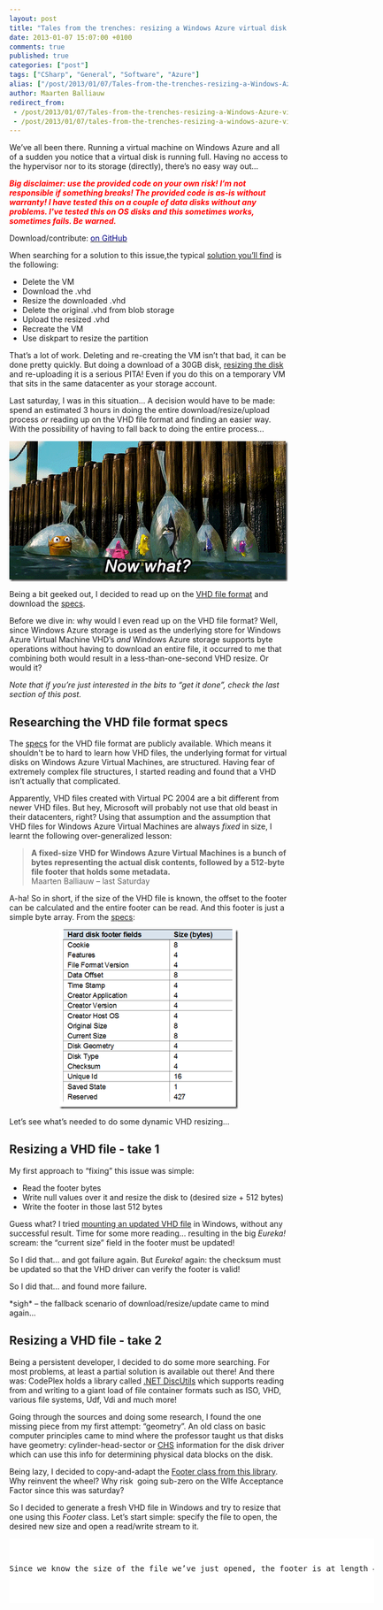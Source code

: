 ```yaml
---
layout: post
title: "Tales from the trenches: resizing a Windows Azure virtual disk the smooth way"
date: 2013-01-07 15:07:00 +0100
comments: true
published: true
categories: ["post"]
tags: ["CSharp", "General", "Software", "Azure"]
alias: ["/post/2013/01/07/Tales-from-the-trenches-resizing-a-Windows-Azure-virtual-disk-the-smooth-way.aspx", "/post/2013/01/07/tales-from-the-trenches-resizing-a-windows-azure-virtual-disk-the-smooth-way.aspx"]
author: Maarten Balliauw
redirect_from:
 - /post/2013/01/07/Tales-from-the-trenches-resizing-a-Windows-Azure-virtual-disk-the-smooth-way.aspx
 - /post/2013/01/07/tales-from-the-trenches-resizing-a-windows-azure-virtual-disk-the-smooth-way.aspx
---
```

<p>We&rsquo;ve all been there. Running a virtual machine on Windows Azure and all of a sudden you notice that a virtual disk is running full. Having no access to the hypervisor nor to its storage (directly), there&rsquo;s no easy way out&hellip;</p>
<p><em><strong><span style="color: #ff0000;">Big disclaimer: use the provided code on your own risk! I&rsquo;m not responsible if something breaks! The provided code is as-is without warranty! I have tested this on a couple of data disks without any problems. I've tested this on OS disks and this sometimes works, sometimes fails. Be warned.</span></strong></em></p>
<p>Download/contribute: <a href="https://github.com/maartenba/WindowsAzureDiskResizer"><span style="color: #000080;">on GitHub</span></a></p>
<p>When searching for a solution to this issue,the typical <a href="http://blogs.msdn.com/b/devkeydet/archive/2012/07/05/resizing-an-azure-vm-vhd-file.aspx">solution you&rsquo;ll find</a> is the following:</p>
<ul>
<li>Delete the VM </li>
<li>Download the .vhd </li>
<li>Resize the downloaded .vhd </li>
<li>Delete the original .vhd from blob storage </li>
<li>Upload the resized .vhd </li>
<li>Recreate the VM </li>
<li>Use diskpart to resize the partition</li>
</ul>
<p>That&rsquo;s a lot of work. Deleting and re-creating the VM isn&rsquo;t that bad, it can be done pretty quickly. But doing a download of a 30GB disk, <a href="http://www.brothersoft.com/vhd-resizer-336963.html">resizing the disk</a> and re-uploading it is a serious PITA! Even if you do this on a temporary VM that sits in the same datacenter as your storage account.</p>
<p>Last saturday, I was in this situation&hellip; A decision would have to be made: spend an estimated 3 hours in doing the entire download/resize/upload process <em>or </em>reading up on the VHD file format and finding an easier way. With the possibility of having to fall back to doing the entire process&hellip;</p>
<p><img style="background-image: none; float: none; padding-top: 0px; padding-left: 0px; margin-left: auto; display: block; padding-right: 0px; margin-right: auto; border: 0px;" title="Now what!" src="/images/image_249.png" border="0" alt="Now what!" width="504" height="254" /></p>
<p>Being a bit geeked out, I decided to read up on the <a href="http://msdn.microsoft.com/en-us/library/windows/desktop/dd323654(v=vs.85).aspx">VHD file format</a> and download the <a href="http://go.microsoft.com/fwlink/p/?linkid=137171">specs</a>.</p>
<p>Before we dive in: why would I even read up on the VHD file format? Well, since Windows Azure storage is used as the underlying store for Windows Azure Virtual Machine VHD&rsquo;s <em>and </em>Windows Azure storage supports byte operations without having to download an entire file, it occurred to me that combining both would result in a less-than-one-second VHD resize. Or would it?</p>
<p><em>Note that if you&rsquo;re just interested in the bits to &ldquo;get it done&rdquo;, check the last section of this post.</em></p>
<h2>Researching the VHD file format specs</h2>
<p>The <a href="http://go.microsoft.com/fwlink/p/?linkid=137171">specs</a> for the VHD file format are publicly available. Which means it shouldn't be to hard to learn how VHD files, the underlying format for virtual disks on Windows Azure Virtual Machines, are structured. Having fear of extremely complex file structures, I started reading and found that a VHD isn&rsquo;t actually that complicated.</p>
<p>Apparently, VHD files created with Virtual PC 2004 are a bit different from newer VHD files. But hey, Microsoft will probably not use that old beast in their datacenters, right? Using that assumption and the assumption that VHD files for Windows Azure Virtual Machines are always <em>fixed</em> in size, I learnt the following over-generalized lesson:</p>


<blockquote>
<p><strong>A fixed-size VHD for Windows Azure Virtual Machines is a bunch of bytes representing the actual disk contents, followed by a 512-byte file footer that holds some metadata. <br /></strong>Maarten Balliauw &ndash; last Saturday</p>


</blockquote>


<p>A-ha! So in short, if the size of the VHD file is known, the offset to the footer can be calculated and the entire footer can be read. And this footer is just a simple byte array. From the <a href="http://go.microsoft.com/fwlink/p/?linkid=137171">specs</a>:</p>
<p><img style="background-image: none; float: none; padding-top: 0px; padding-left: 0px; margin-left: auto; display: block; padding-right: 0px; margin-right: auto; border: 0px;" title="VHD footer specification" src="/images/image_250.png" border="0" alt="VHD footer specification" width="324" height="325" /></p>
<p>Let&rsquo;s see what&rsquo;s needed to do some dynamic VHD resizing&hellip;</p>
<h2>Resizing a VHD file - take 1</h2>
<p>My first approach to &ldquo;fixing&rdquo; this issue was simple:</p>
<ul>
<li>Read the footer bytes</li>
<li>Write null values over it and resize the disk to (desired size + 512 bytes)</li>
<li>Write the footer in those last 512 bytes</li>
</ul>
<p>Guess what? I tried <a href="http://technet.microsoft.com/en-us/magazine/ee872416.aspx">mounting an updated VHD file</a> in Windows, without any successful result. Time for some more reading&hellip; resulting in the big <em>Eureka!</em> scream: the &ldquo;current size&rdquo; field in the footer must be updated!</p>
<p>So I did that&hellip; and got failure again. But <em>Eureka!</em> again: the checksum must be updated so that the VHD driver can verify the footer is valid!</p>
<p>So I did that&hellip; and found more failure.</p>
<p>*sigh* &ndash; the fallback scenario of download/resize/update came to mind again&hellip;</p>
<h2>Resizing a VHD file - take 2</h2>
<p>Being a persistent developer, I decided to do some more searching. For most problems, at least a partial solution is available out there! And there was: CodePlex holds a library called <a href="http://discutils.codeplex.com/">.NET DiscUtils</a> which supports reading from and writing to a giant load of file container formats such as ISO, VHD, various file systems, Udf, Vdi and much more!</p>
<p>Going through the sources and doing some research, I found the one missing piece from my first attempt: &ldquo;geometry&rdquo;. An old class on basic computer principles came to mind where the professor taught us that disks have geometry: cylinder-head-sector or <a href="http://en.wikipedia.org/wiki/Cylinder-head-sector">CHS</a> information for the disk driver which can use this info for determining physical data blocks on the disk.</p>
<p>Being lazy, I decided to copy-and-adapt the <a href="http://discutils.codeplex.com/SourceControl/changeset/view/14fd51607559#src/Vhd/Footer.cs">Footer class from this library</a>. Why reinvent the wheel? Why risk&nbsp; going sub-zero on the WIfe Acceptance Factor since this was saturday?</p>
<p>So I decided to generate a fresh VHD file in Windows and try to resize that one using this <em>Footer</em> class. Let&rsquo;s start simple: specify the file to open, the desired new size and open a read/write stream to it.</p>
<div id="scid:9D7513F9-C04C-4721-824A-2B34F0212519:b06edb41-ae84-4a50-a32d-ea35930cc0db" class="wlWriterEditableSmartContent" style="float: none; margin: 0px; display: inline; padding: 0px;">
<pre style="width: 660px; height: 116px; background-color: white; overflow: auto;"><div><!--

Code highlighting produced by Actipro CodeHighlighter (freeware)
http://www.CodeHighlighter.com/

--><span style="color: #008080;">1</span> <span style="color: #0000ff;">string</span><span style="color: #000000;"> file </span><span style="color: #000000;">=</span><span style="color: #000000;"> </span><span style="color: #800000;">@"</span><span style="color: #800000;">c:\temp\path\to\some.vhd</span><span style="color: #800000;">"</span><span style="color: #000000;">;
</span><span style="color: #008080;">2</span> <span style="color: #0000ff;">long</span><span style="color: #000000;"> newSize </span><span style="color: #000000;">=</span><span style="color: #000000;"> </span><span style="color: #800080;">20971520</span><span style="color: #000000;">; </span><span style="color: #008000;">//</span><span style="color: #008000;"> resize to 20 MB</span><span style="color: #008000;">
</span><span style="color: #008080;">3</span> <span style="color: #000000;">
</span><span style="color: #008080;">4</span> <span style="color: #0000ff;">using</span><span style="color: #000000;"> (Stream stream </span><span style="color: #000000;">=</span><span style="color: #000000;"> </span><span style="color: #0000ff;">new</span><span style="color: #000000;"> FileStream(file, FileMode.OpenOrCreate, FileAccess.ReadWrite))
</span><span style="color: #008080;">5</span> <span style="color: #000000;">{
</span><span style="color: #008080;">6</span> <span style="color: #000000;">    </span><span style="color: #008000;">//</span><span style="color: #008000;"> code goes here</span><span style="color: #008000;">
</span><span style="color: #008080;">7</span> <span style="color: #000000;">}</span></div></pre>
<!-- Code inserted with Steve Dunn's Windows Live Writer Code Formatter Plugin.  http://dunnhq.com --></div>
<p>Since we know the size of the file we&rsquo;ve just opened, the footer is at length &ndash; 512, the <em>Footer</em> class takes these bytes and creates a .NET object for it:</p>
<div id="scid:9D7513F9-C04C-4721-824A-2B34F0212519:d76ab98b-a26a-406a-8780-ec3da786dff4" class="wlWriterEditableSmartContent" style="float: none; margin: 0px; display: inline; padding: 0px;">
<pre style="width: 660px; height: 130px; background-color: white; overflow: auto;"><div><!--

Code highlighting produced by Actipro CodeHighlighter (freeware)
http://www.CodeHighlighter.com/

--><span style="color: #008080;">1</span> <span style="color: #000000;">stream.Seek(</span><span style="color: #000000;">-</span><span style="color: #800080;">512</span><span style="color: #000000;">, SeekOrigin.End);
</span><span style="color: #008080;">2</span> <span style="color: #000000;">var currentFooterPosition </span><span style="color: #000000;">=</span><span style="color: #000000;"> stream.Position;
</span><span style="color: #008080;">3</span> <span style="color: #000000;">
</span><span style="color: #008080;">4</span> <span style="color: #008000;">//</span><span style="color: #008000;"> Read current footer</span><span style="color: #008000;">
</span><span style="color: #008080;">5</span> <span style="color: #000000;">var footer </span><span style="color: #000000;">=</span><span style="color: #000000;"> </span><span style="color: #0000ff;">new</span><span style="color: #000000;"> </span><span style="color: #0000ff;">byte</span><span style="color: #000000;">[</span><span style="color: #800080;">512</span><span style="color: #000000;">];
</span><span style="color: #008080;">6</span> <span style="color: #000000;">stream.Read(footer, </span><span style="color: #800080;">0</span><span style="color: #000000;">, </span><span style="color: #800080;">512</span><span style="color: #000000;">);
</span><span style="color: #008080;">7</span> <span style="color: #000000;">
</span><span style="color: #008080;">8</span> <span style="color: #000000;">var footerInstance </span><span style="color: #000000;">=</span><span style="color: #000000;"> Footer.FromBytes(footer, </span><span style="color: #800080;">0</span><span style="color: #000000;">);</span></div></pre>
<!-- Code inserted with Steve Dunn's Windows Live Writer Code Formatter Plugin.  http://dunnhq.com --></div>
<p>Of course, we want to make sure we&rsquo;re working on a fixed-size disk and that it&rsquo;s smaller than the requested new size.</p>
<div id="scid:9D7513F9-C04C-4721-824A-2B34F0212519:2b45c8c0-bfc5-42f8-ae09-c313a3725007" class="wlWriterEditableSmartContent" style="float: none; margin: 0px; display: inline; padding: 0px;">
<pre style="width: 660px; height: 88px; background-color: white; overflow: auto;"><div><!--

Code highlighting produced by Actipro CodeHighlighter (freeware)
http://www.CodeHighlighter.com/

--><span style="color: #008080;">1</span> <span style="color: #0000ff;">if</span><span style="color: #000000;"> (footerInstance.DiskType </span><span style="color: #000000;">!=</span><span style="color: #000000;"> FileType.Fixed
</span><span style="color: #008080;">2</span> <span style="color: #000000;">        </span><span style="color: #000000;">||</span><span style="color: #000000;"> footerInstance.CurrentSize </span><span style="color: #000000;">&gt;=</span><span style="color: #000000;"> newSize)
</span><span style="color: #008080;">3</span> <span style="color: #000000;">{
</span><span style="color: #008080;">4</span> <span style="color: #000000;">    </span><span style="color: #0000ff;">throw</span><span style="color: #000000;"> </span><span style="color: #0000ff;">new</span><span style="color: #000000;"> Exception(</span><span style="color: #800000;">"</span><span style="color: #800000;">You are one serious nutcase!</span><span style="color: #800000;">"</span><span style="color: #000000;">);
</span><span style="color: #008080;">5</span> <span style="color: #000000;">}</span></div></pre>
<!-- Code inserted with Steve Dunn's Windows Live Writer Code Formatter Plugin.  http://dunnhq.com --></div>
<p>If all is well, we can start resizing the disk. Simply writing a series of zeroes in the least optimal way will do:</p>
<div id="scid:9D7513F9-C04C-4721-824A-2B34F0212519:cc0aad46-e10f-40e9-b0ba-689467be64d6" class="wlWriterEditableSmartContent" style="float: none; margin: 0px; display: inline; padding: 0px;">
<pre style="width: 660px; height: 88px; background-color: white; overflow: auto;"><div><!--

Code highlighting produced by Actipro CodeHighlighter (freeware)
http://www.CodeHighlighter.com/

--><span style="color: #008080;">1</span> <span style="color: #008000;">//</span><span style="color: #008000;"> Write 0 values</span><span style="color: #008000;">
</span><span style="color: #008080;">2</span> <span style="color: #000000;">stream.Seek(currentFooterPosition, SeekOrigin.Begin);
</span><span style="color: #008080;">3</span> <span style="color: #0000ff;">while</span><span style="color: #000000;"> (stream.Length </span><span style="color: #000000;">&lt;</span><span style="color: #000000;"> newSize)
</span><span style="color: #008080;">4</span> <span style="color: #000000;">{
</span><span style="color: #008080;">5</span> <span style="color: #000000;">    stream.WriteByte(</span><span style="color: #800080;">0</span><span style="color: #000000;">);
</span><span style="color: #008080;">6</span> <span style="color: #000000;">}</span></div></pre>
<!-- Code inserted with Steve Dunn's Windows Live Writer Code Formatter Plugin.  http://dunnhq.com --></div>
<p>Now that we have a VHD file that holds the desired new size capacity, there&rsquo;s one thing left: updating the VHD file footer. Again, the <em>Footer</em> class can help us here by updating the <em>current size</em>, <em>original size</em>, <em>geometry</em> and <em>checksum</em> fields:</p>
<div id="scid:9D7513F9-C04C-4721-824A-2B34F0212519:25c71dbe-f5de-45c9-a082-4056016abcd4" class="wlWriterEditableSmartContent" style="float: none; margin: 0px; display: inline; padding: 0px;">
<pre style="width: 660px; height: 88px; background-color: white; overflow: auto;"><div><!--

Code highlighting produced by Actipro CodeHighlighter (freeware)
http://www.CodeHighlighter.com/

--><span style="color: #008080;">1</span> <span style="color: #008000;">//</span><span style="color: #008000;"> Change footer size values</span><span style="color: #008000;">
</span><span style="color: #008080;">2</span> <span style="color: #000000;">footerInstance.CurrentSize </span><span style="color: #000000;">=</span><span style="color: #000000;"> newSize;
</span><span style="color: #008080;">3</span> <span style="color: #000000;">footerInstance.OriginalSize </span><span style="color: #000000;">=</span><span style="color: #000000;"> newSize;
</span><span style="color: #008080;">4</span> <span style="color: #000000;">footerInstance.Geometry </span><span style="color: #000000;">=</span><span style="color: #000000;"> Geometry.FromCapacity(newSize);
</span><span style="color: #008080;">5</span> <span style="color: #000000;">
</span><span style="color: #008080;">6</span> <span style="color: #000000;">footerInstance.UpdateChecksum();</span></div></pre>
<!-- Code inserted with Steve Dunn's Windows Live Writer Code Formatter Plugin.  http://dunnhq.com --></div>
<p>One thing left: writing the footer to our VHD file:</p>
<div id="scid:9D7513F9-C04C-4721-824A-2B34F0212519:a3c99028-063c-4ddf-adc0-b0c035712cff" class="wlWriterEditableSmartContent" style="float: none; margin: 0px; display: inline; padding: 0px;">
<pre style="width: 660px; height: 83px; background-color: white; overflow: auto;"><div><!--

Code highlighting produced by Actipro CodeHighlighter (freeware)
http://www.CodeHighlighter.com/

--><span style="color: #008080;">1</span> <span style="color: #000000;">footer </span><span style="color: #000000;">=</span><span style="color: #000000;"> </span><span style="color: #0000ff;">new</span><span style="color: #000000;"> </span><span style="color: #0000ff;">byte</span><span style="color: #000000;">[</span><span style="color: #800080;">512</span><span style="color: #000000;">];
</span><span style="color: #008080;">2</span> <span style="color: #000000;">footerInstance.ToBytes(footer, </span><span style="color: #800080;">0</span><span style="color: #000000;">);
</span><span style="color: #008080;">3</span> <span style="color: #000000;">
</span><span style="color: #008080;">4</span> <span style="color: #008000;">//</span><span style="color: #008000;"> Write new footer</span><span style="color: #008000;">
</span><span style="color: #008080;">5</span> <span style="color: #000000;">stream.Write(footer, </span><span style="color: #800080;">0</span><span style="color: #000000;">, footer.Length);</span></div></pre>
<!-- Code inserted with Steve Dunn's Windows Live Writer Code Formatter Plugin.  http://dunnhq.com --></div>
<p>That&rsquo;s it. And my big surprise after running this? Great success! A VHD that doubled in size.</p>
<p><a href="/images/image_251.png"><img style="background-image: none; float: none; padding-top: 0px; padding-left: 0px; margin-left: auto; display: block; padding-right: 0px; margin-right: auto; border: 0px;" title="Resize VHD Windows Azure disk" src="/images/image_thumb_213.png" border="0" alt="Resize VHD Windows Azure disk" width="453" height="103" /></a></p>
<p>So we can now resize VHD files in under a second. That&rsquo;s much faster than <em>any</em> VHD resizer tool you find out here! But still: what about the download/upload?</p>
<h2>Resizing a VHD file stored in blob storage</h2>
<p>Now that we have the code for resizing a local VHD, porting this to using blob storage and more specifically, the features provided for manipulating page blobs, is pretty straightforward. The Windows Azure Storage SDK gives us access to every single page of 512 bytes of a page blob, meaning we can work with files that span gigabytes of data while only downloading and uploading a couple of bytes&hellip;</p>
<p>Let&rsquo;s give it a try. First of all, our file is now a URL to a blob:</p>
<div id="scid:9D7513F9-C04C-4721-824A-2B34F0212519:e871c023-8516-48f3-9784-8039a2d4f68e" class="wlWriterEditableSmartContent" style="float: none; margin: 0px; display: inline; padding: 0px;">
<pre style="width: 660px; height: 62px; background-color: white; overflow: auto;"><div><!--

Code highlighting produced by Actipro CodeHighlighter (freeware)
http://www.CodeHighlighter.com/

--><span style="color: #008080;">1</span> <span style="color: #000000;">var blob </span><span style="color: #000000;">=</span><span style="color: #000000;"> </span><span style="color: #0000ff;">new</span><span style="color: #000000;"> CloudPageBlob(
</span><span style="color: #008080;">2</span> <span style="color: #000000;">    </span><span style="color: #800000;">"</span><span style="color: #800000;">http://account.blob.core.windows.net/vhds/some.vhd</span><span style="color: #800000;">"</span><span style="color: #000000;">,
</span><span style="color: #008080;">3</span> <span style="color: #000000;">    </span><span style="color: #0000ff;">new</span><span style="color: #000000;"> StorageCredentials(</span><span style="color: #800000;">"</span><span style="color: #800000;">accountname</span><span style="color: #800000;">"</span><span style="color: #000000;">, </span><span style="color: #800000;">"</span><span style="color: #800000;">accountkey));</span></div></pre>
<!-- Code inserted with Steve Dunn's Windows Live Writer Code Formatter Plugin.  http://dunnhq.com --></div>
<p>Next, we can fetch the last page of this blob to read our VHD&rsquo;s footer:</p>
<div id="scid:9D7513F9-C04C-4721-824A-2B34F0212519:be78480f-1a3c-4c32-aa84-82cbc627932d" class="wlWriterEditableSmartContent" style="float: none; margin: 0px; display: inline; padding: 0px;">
<pre style="width: 660px; height: 197px; background-color: white; overflow: auto;"><div><!--

Code highlighting produced by Actipro CodeHighlighter (freeware)
http://www.CodeHighlighter.com/

--><span style="color: #008080;"> 1</span> <span style="color: #000000;">blob.FetchAttributes();
</span><span style="color: #008080;"> 2</span> <span style="color: #000000;">var originalLength </span><span style="color: #000000;">=</span><span style="color: #000000;"> blob.Properties.Length;
</span><span style="color: #008080;"> 3</span> <span style="color: #000000;">
</span><span style="color: #008080;"> 4</span> <span style="color: #000000;">var footer </span><span style="color: #000000;">=</span><span style="color: #000000;"> </span><span style="color: #0000ff;">new</span><span style="color: #000000;"> </span><span style="color: #0000ff;">byte</span><span style="color: #000000;">[</span><span style="color: #800080;">512</span><span style="color: #000000;">];
</span><span style="color: #008080;"> 5</span> <span style="color: #0000ff;">using</span><span style="color: #000000;"> (Stream stream </span><span style="color: #000000;">=</span><span style="color: #000000;"> </span><span style="color: #0000ff;">new</span><span style="color: #000000;"> MemoryStream())
</span><span style="color: #008080;"> 6</span> <span style="color: #000000;">{
</span><span style="color: #008080;"> 7</span> <span style="color: #000000;">    blob.DownloadRangeToStream(stream, originalLength </span><span style="color: #000000;">-</span><span style="color: #000000;"> </span><span style="color: #800080;">512</span><span style="color: #000000;">, </span><span style="color: #800080;">512</span><span style="color: #000000;">);
</span><span style="color: #008080;"> 8</span> <span style="color: #000000;">    stream.Position </span><span style="color: #000000;">=</span><span style="color: #000000;"> </span><span style="color: #800080;">0</span><span style="color: #000000;">;
</span><span style="color: #008080;"> 9</span> <span style="color: #000000;">    stream.Read(footer, </span><span style="color: #800080;">0</span><span style="color: #000000;">, </span><span style="color: #800080;">512</span><span style="color: #000000;">);
</span><span style="color: #008080;">10</span> <span style="color: #000000;">    stream.Close();
</span><span style="color: #008080;">11</span> <span style="color: #000000;">}
</span><span style="color: #008080;">12</span> <span style="color: #000000;">
</span><span style="color: #008080;">13</span> <span style="color: #000000;">var footerInstance </span><span style="color: #000000;">=</span><span style="color: #000000;"> Footer.FromBytes(footer, </span><span style="color: #800080;">0</span><span style="color: #000000;">);</span></div></pre>
<!-- Code inserted with Steve Dunn's Windows Live Writer Code Formatter Plugin.  http://dunnhq.com --></div>
<p>After doing the check on disk type again (fixed and smaller than the desired new size), we can resize the VHD. This time <em>not</em> by writing zeroes to it, but by calling one simple method on the storage SDK.</p>
<div id="scid:9D7513F9-C04C-4721-824A-2B34F0212519:6808ac94-a739-412c-85d6-bb59c1f34f69" class="wlWriterEditableSmartContent" style="float: none; margin: 0px; display: inline; padding: 0px;">
<pre style="width: 660px; height: 17px; background-color: white; overflow: auto;"><div><!--

Code highlighting produced by Actipro CodeHighlighter (freeware)
http://www.CodeHighlighter.com/

--><span style="color: #008080;">1</span> <span style="color: #000000;">blob.Resize(newSize </span><span style="color: #000000;">+</span><span style="color: #000000;"> </span><span style="color: #800080;">512</span><span style="color: #000000;">);</span></div></pre>
<!-- Code inserted with Steve Dunn's Windows Live Writer Code Formatter Plugin.  http://dunnhq.com --></div>
<p>In theory, it&rsquo;s not required to overwrite the current footer with zeroes, but let&rsquo;s play it clean:</p>
<div id="scid:9D7513F9-C04C-4721-824A-2B34F0212519:8d272c9a-0d69-4902-8bb4-e4d24ecd2ffd" class="wlWriterEditableSmartContent" style="float: none; margin: 0px; display: inline; padding: 0px;">
<pre style="width: 660px; height: 18px; background-color: white; overflow: auto;"><div><!--

Code highlighting produced by Actipro CodeHighlighter (freeware)
http://www.CodeHighlighter.com/

--><span style="color: #008080;">1</span> <span style="color: #000000;">blob.ClearPages(originalLength </span><span style="color: #000000;">-</span><span style="color: #000000;"> </span><span style="color: #800080;">512</span><span style="color: #000000;">, </span><span style="color: #800080;">512</span><span style="color: #000000;">);</span></div></pre>
<!-- Code inserted with Steve Dunn's Windows Live Writer Code Formatter Plugin.  http://dunnhq.com --></div>
<p>Next, we can change our footer values again:</p>
<div id="scid:9D7513F9-C04C-4721-824A-2B34F0212519:e706d4fd-c358-4a44-8c0d-77e75f483d8e" class="wlWriterEditableSmartContent" style="float: none; margin: 0px; display: inline; padding: 0px;">
<pre style="width: 687px; height: 131px; background-color: white; overflow: auto;"><div><!--

Code highlighting produced by Actipro CodeHighlighter (freeware)
http://www.CodeHighlighter.com/

--><span style="color: #008080;">1</span> <span style="color: #000000;">footerInstance.CurrentSize </span><span style="color: #000000;">=</span><span style="color: #000000;"> newSize;
</span><span style="color: #008080;">2</span> <span style="color: #000000;">footerInstance.OriginalSize </span><span style="color: #000000;">=</span><span style="color: #000000;"> newSize;
</span><span style="color: #008080;">3</span> <span style="color: #000000;">footerInstance.Geometry </span><span style="color: #000000;">=</span><span style="color: #000000;"> Geometry.FromCapacity(newSize);
</span><span style="color: #008080;">4</span> <span style="color: #000000;">
</span><span style="color: #008080;">5</span> <span style="color: #000000;">footerInstance.UpdateChecksum();
</span><span style="color: #008080;">6</span> <span style="color: #000000;">
</span><span style="color: #008080;">7</span> <span style="color: #000000;">footer </span><span style="color: #000000;">=</span><span style="color: #000000;"> </span><span style="color: #0000ff;">new</span><span style="color: #000000;"> </span><span style="color: #0000ff;">byte</span><span style="color: #000000;">[</span><span style="color: #800080;">512</span><span style="color: #000000;">];
</span><span style="color: #008080;">8</span> <span style="color: #000000;">footerInstance.ToBytes(footer, </span><span style="color: #800080;">0</span><span style="color: #000000;">);</span></div></pre>
<!-- Code inserted with Steve Dunn's Windows Live Writer Code Formatter Plugin.  http://dunnhq.com --></div>
<p>And write them to the last page of our page blob:</p>
<div id="scid:9D7513F9-C04C-4721-824A-2B34F0212519:40574368-c532-4026-b4bf-5fb0e8e19fe1" class="wlWriterEditableSmartContent" style="float: none; margin: 0px; display: inline; padding: 0px;">
<pre style="width: 687px; height: 68px; background-color: white; overflow: auto;"><div><!--

Code highlighting produced by Actipro CodeHighlighter (freeware)
http://www.CodeHighlighter.com/

--><span style="color: #008080;">1</span> <span style="color: #0000ff;">using</span><span style="color: #000000;"> (Stream stream </span><span style="color: #000000;">=</span><span style="color: #000000;"> </span><span style="color: #0000ff;">new</span><span style="color: #000000;"> MemoryStream(footer))
</span><span style="color: #008080;">2</span> <span style="color: #000000;">{
</span><span style="color: #008080;">3</span> <span style="color: #000000;">    blob.WritePages(stream, newSize);
</span><span style="color: #008080;">4</span> <span style="color: #000000;">}</span></div></pre>
<!-- Code inserted with Steve Dunn's Windows Live Writer Code Formatter Plugin.  http://dunnhq.com --></div>
<p>And that&rsquo;s all, folks! Using this code you&rsquo;ll be able to resize a VHD file stored on blob storage in less than a second without having to download and upload several gigabytes of data.</p>
<h2>Meet WindowsAzureDiskResizer</h2>
<p>Since resizing Windows Azure VHD files is a well-known missing feature, I decided to wrap all my code in a console application and <a href="https://github.com/maartenba/WindowsAzureDiskResizer">share it on GitHub</a>. Feel free to fork, contribute and so on. WindowsAzureDiskResizer takes at least two parameters: the desired new size (in bytes) and a blob URL to the VHD. This can be a URL containing a Shared Access SIgnature.</p>
<p><a href="/images/image_252.png"><img style="background-image: none; float: none; padding-top: 0px; padding-left: 0px; margin-left: auto; display: block; padding-right: 0px; margin-right: auto; border: 0px;" title="Resize windows azure VM disk" src="/images/image_thumb_214.png" border="0" alt="Resize windows azure VM disk" width="484" height="248" /></a></p>
<p>Now let&rsquo;s resize a disk. Here are the steps to take:</p>
<ul>
<li>Shutdown the VM</li>
<li>Delete the VM -or- detach the disk if it&rsquo;s not the OS disk</li>
<li>In the Windows Azure portal, delete the disk (retain the data!) do that the lease Windows Azure has on it is removed</li>
<li>Run WindowsAzureDiskResizer</li>
<li>In the Windows Azure portal, recreate the disk based on the existing blob</li>
<li>Recreate the VM&nbsp; -or- reattach the disk if it&rsquo;s not the OS disk</li>
<li>Start the VM</li>
<li>Use diskpart / disk management to resize the partition</li>
</ul>
<p>Here&rsquo;s how fast the resizing happens:</p>
<p><a href="/images/image_253.png"><img style="background-image: none; float: none; padding-top: 0px; padding-left: 0px; margin-left: auto; display: block; padding-right: 0px; margin-right: auto; border: 0px;" title="VhdResizer" src="/images/image_thumb_215.png" border="0" alt="VhdResizer" width="484" height="248" /></a></p>
<p>Woah! Enjoy!</p>
<p>We&rsquo;re good for now, at least until Microsoft decides to switch to the newer VHDX file format&hellip;</p>
<p>Download/contribute: <a href="https://github.com/maartenba/WindowsAzureDiskResizer"><span style="color: #000080;">on GitHub</span></a>&nbsp;or binaries: <a href="/files/2013/1/WindowsAzureDiskResizer-1.0.0.0.zip">WindowsAzureDiskResizer-1.0.0.0.zip (831.69 kb)</a></p>

{% include imported_disclaimer.html %}

